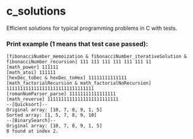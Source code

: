 # c_solutions

Efficient solutions for typical programming problems in C with tests.

### Print example (1 means that test case passed):
```text
[fibonacciNumber_memoization & fibonacciNumber_iterativeSolution & fibonacciNumber_recursion] 111 111 111 111 111 111 11 
[math_power] 111111
[math_atoi] 111111
[hexDec_toDec & hexDec_toHex] 11111111111111
[math_factorialRecursion & math_factorialNoRecursion] 11111111111111111111111111111111
[romanNumParser_parse] 11111111111111111
[math_reverse] 11111111111111111111111111
--[Quicksort]--
Original array: [10, 7, 8, 9, 1, 5]
Sorted array: [1, 5, 7, 8, 9, 10]
--[BinarySearch]--
Original array: [10, 7, 8, 9, 1, 5]
8 found at index 2.
```